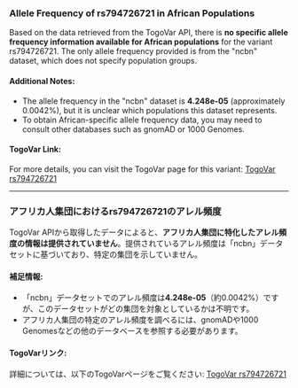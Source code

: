 ### Allele Frequency of rs794726721 in African Populations

Based on the data retrieved from the TogoVar API, there is **no specific allele frequency information available for African populations** for the variant rs794726721. The only allele frequency provided is from the "ncbn" dataset, which does not specify population groups.

#### Additional Notes:
- The allele frequency in the "ncbn" dataset is **4.248e-05** (approximately 0.0042%), but it is unclear which populations this dataset represents.
- To obtain African-specific allele frequency data, you may need to consult other databases such as gnomAD or 1000 Genomes.

#### TogoVar Link:
For more details, you can visit the TogoVar page for this variant: [TogoVar rs794726721](https://identifiers.org/dbsnp/rs794726721)

---

### アフリカ人集団におけるrs794726721のアレル頻度

TogoVar APIから取得したデータによると、**アフリカ人集団に特化したアレル頻度の情報は提供されていません**。提供されているアレル頻度は「ncbn」データセットに基づいており、特定の集団を示していません。

#### 補足情報:
- 「ncbn」データセットでのアレル頻度は**4.248e-05**（約0.0042%）ですが、このデータセットがどの集団を対象としているかは不明です。
- アフリカ人集団の特定のアレル頻度を調べるには、gnomADや1000 Genomesなどの他のデータベースを参照する必要があります。

#### TogoVarリンク:
詳細については、以下のTogoVarページをご覧ください: [TogoVar rs794726721](https://identifiers.org/dbsnp/rs794726721)